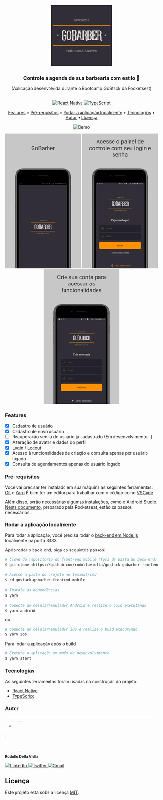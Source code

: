 <h1 align="center">
  <img
     alt="logotipo do GoBarber"
     title="GoBarber Logo"
     src="./assets/README-logo.png"
     width=200
     height=200
   />
</h1>
<h3 align="center">
  Controle a agenda de sua barbearia com estilo 🧔
</h3>
<p align="center">(Aplicação desenvolvida durante o Bootcamp GoStack da Rocketseat)</p>
<p align="center">
  <br />
  
  <a href="#">
    <img alt="React Native" src="https://img.shields.io/badge/-ReactNative-61DAFB?style=flat&logo=React&logoColor=white">
  </a>
  
  <a href="#">
    <img alt="TypeScript" src="https://img.shields.io/badge/-TypeScript-007acc?style=flat&logo=TypeScript">
  </a>
</p>

<p align="center">
  <a href="#features">Features</a> •
  <a href="#pr%C3%A9-requisitos">Pré-requisitos</a> • 
  <a href="#rodar-a-aplica%C3%A7%C3%A3o-localmente">Rodar a aplicação localmente</a> • 
  <a href="#tecnologias">Tecnologias</a> • 
  <a href="#autor">Autor</a> • 
  <a href="#licen%C3%A7a">Licença</a>
</p>

<p align="center">
  <img width="378" height="672" src="./assets/AppDemoGif.gif" alt="Demo">
</p>

<p align="center">
  <img width="250" height="444" src="./assets/01-Splash.png" alt="Splash">
  <img width="250" height="444" src="./assets/02-Login.png" alt="Login">
  <img width="250" height="444" src="./assets/03-SignUp.png" alt="SignUp">
</p>

### Features

- [X] Cadastro de usuário
 - [X] Cadastro de novo usuário
 - [ ] Recuperação senha de usuário já cadastrado (Em desenvolvimento...)
 - [X] Alteração de avatar e dados do perfil
- [x] Login / Logout
 - [X] Acesso à funcionalidades de criação e consulta apenas por usuário logado
- [X] Consulta de agendamentos apenas do usuário logado

### Pré-requisitos

Você vai precisar ter instalado em sua máquina as seguintes ferramentas:
[Git](https://git-scm.com) e [Yarn](https://classic.yarnpkg.com/pt-BR/)
É bom ter um editor para trabalhar com o código como [VSCode](https://code.visualstudio.com/)

Além disso, serão necessárias algumas instalações, como o Android Studio. [Neste documento](https://react-native.rocketseat.dev/), preparado pela Rocketseat, estão os passos necessários.

### Rodar a aplicação localmente

Para rodar a aplicação, você precisa rodar o [back-end em Node.js](https://github.com/rodolfoviolla/gostack-gobarber-backend) localmente na porta 3333

Após rodar o back-end, siga os seguintes passos:

```bash
# Clone do repositório do front-end mobile (fora da pasta do back-end)
$ git clone <https://github.com/rodolfoviolla/gostack-gobarber-frontend-mobile>

# Acesse a pasta do projeto no teminal/cmd
$ cd gostack-gobarber-frontend-mobile

# Instale as dependências
$ yarn

# Conecte um celular/emulador Android e realize o buid executando
$ yarn android
```
ou
```bash
# Conecte um celular/emulador iOS e realize o buid executando
$ yarn ios
```
Para rodar a aplicação após o build
```bash
# Execute a aplicação em modo de desenvolvimento
$ yarn start
```

### Tecnologias

As seguintes ferramentas foram usadas na construção do projeto:

- [React Native](https://reactnative.dev/)
- [TypeScript](https://www.typescriptlang.org/)

### Autor
---

<p>
  <a href="#">
    <img src="https://avatars1.githubusercontent.com/u/64096832?s=460&u=b785643ea39e67bb0f05c9f4d43e478b7029c807&v=4" height="100px" width="100px" style="border-radius:50px" alt=""/>
    <br />
    <sub><b>Rodolfo Della Violla</b></sub>
  </a>

  <p>
    <a href="https://www.linkedin.com/in/rodolfoviolla/">
      <img alt="LinkedIn" src="https://img.shields.io/badge/-LinkedIn-%237159c1?style=flat&logo=linkedin">
    </a>
    <a href="https://twitter.com/RodolfoViolla">
      <img alt="Twitter" src="https://img.shields.io/badge/-Twitter-%237159c1?style=flat&logo=twitter">
    </a>
    <a href="mailto:rodolfo.violla@gmail.com">
      <img alt="Gmail" src="https://img.shields.io/badge/-Email-%237159c1?style=flat&logo=gmail">
    </a>
  </p>
</p>

## Licença

Este projeto esta sobe a licença [MIT](./LICENSE.md).
